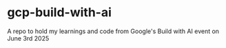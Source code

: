 # gcp-build-with-ai
A repo to hold my learnings and code from Google's Build with AI event on June 3rd 2025
